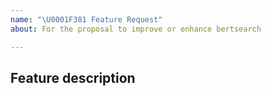 ```yaml
---
name: "\U0001F381 Feature Request"
about: For the proposal to improve or enhance bertsearch

---
```


Feature description
---------
<!-- Please describe the feature: Which area of the library is it related to? What specific solution would you like? -->
